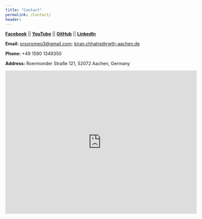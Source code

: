```yaml
---
title: "Contact"
permalink: /Contact/
header:
---
```


**[Facebook](https://www.facebook.com/kiran.chhatre)**  ||  **[YouTube](https://www.youtube.com/channel/UCl-eVYv0TSICZPVeohpgoLw)**  ||  **[GitHub](https://github.com/orsoromeo)**  || **[LinkedIn](https://www.linkedin.com/in/orsoromeo/)**

**Email:** [orsoromeo3@gmail.com](mailto:orsoromeo3@gmail.com); [kiran.chhatre@rwth-aachen.de](mailto:kiran.chhatre@rwth-aachen.de)

**Phone:** +49 1590 1349350

**Address:** Roermonder Straße 121, 52072 Aachen, Germany

<iframe src="https://www.google.com/maps/embed?pb=!1m18!1m12!1m3!1d2522.410104977617!2d6.068228015472783!3d50.7865078709744!2m3!1f0!2f0!3f0!3m2!1i1024!2i768!4f13.1!3m3!1m2!1s0x47c0999c25dc1cb3%3A0xf339697aeaddd7ee!2sRoermonder+Str.+121%2C+52072+Aachen!5e0!3m2!1sen!2sde!4v1544997556454" width="600" height="450" frameborder="0" style="border:0" allowfullscreen></iframe>

